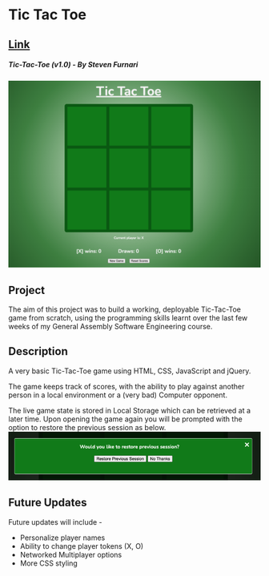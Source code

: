 # **Tic Tac Toe**



## [Link](https://sfurnari.github.io/tic-tac-toe/)
##### Tic-Tac-Toe (v1.0) - By Steven Furnari
![game screen](/screenshots/game.png)

## **Project**

The aim of this project was to build a working, deployable Tic-Tac-Toe game from scratch, using the programming skills learnt over the last few weeks of my General Assembly Software Engineering course.


## **Description**

A very basic Tic-Tac-Toe game using HTML, CSS, JavaScript and jQuery.

The game keeps track of scores, with the ability to play against another person in a local environment or a (very bad) Computer opponent.

The live game state is stored in Local Storage which can be retrieved at a later time. Upon opening the game again you will be prompted with the option to restore the previous session as below.
![Restore session prompt](/screenshots/restore.png)

## **Future Updates**
Future updates will include -
- Personalize player names
- Ability to change player tokens (X, O)
- Networked Multiplayer options
- More CSS styling
